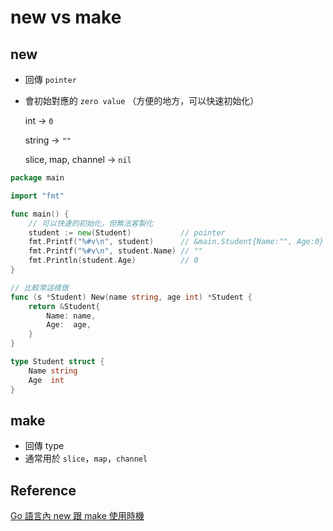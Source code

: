 # new vs make

## new

- 回傳 `pointer`
- 會初始對應的 `zero value` （方便的地方，可以快速初始化）

  int → `0`

  string → `""`

  slice, map, channel → `nil`

```go
package main

import "fmt"

func main() {
	// 可以快速的初始化，但無法客製化
	student := new(Student)           // pointer
	fmt.Printf("%#v\n", student)      // &main.Student{Name:"", Age:0}
	fmt.Printf("%#v\n", student.Name) // ""
	fmt.Println(student.Age)          // 0
}

// 比較常這樣做
func (s *Student) New(name string, age int) *Student {
	return &Student{
		Name: name,
		Age:  age,
	}
}

type Student struct {
	Name string
	Age  int
}
```

## make

- 回傳 type
- 通常用於 `slice`，`map`，`channel`

## Reference

[Go 語言內 new 跟 make 使用時機](https://blog.wu-boy.com/2021/06/what-is-different-between-new-and-make-in-golang/)
